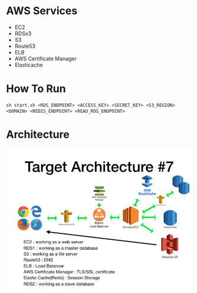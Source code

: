 # AWS Services
- EC2
- RDSx3
- S3
- Route53
- ELB
- AWS Certificate Manager
- Elasticache
# How To Run
```
sh start.sh <RDS_ENDPOINT> <ACCESS_KEY> <SECRET_KEY> <S3_REGION> <DOMAIN> <REDIS_ENDPOINT> <READ_RDS_ENDPOINT>
```

# Architecture
![Architecture](../images/target_architecture_8.png)
